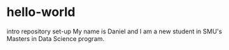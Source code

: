 # hello-world
intro repository set-up
My name is Daniel and I am a new student in SMU's Masters in Data Science program.
